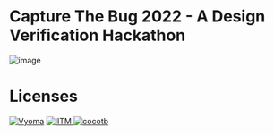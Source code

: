 # Capture The Bug 2022 - A Design Verification Hackathon 

![image](https://user-images.githubusercontent.com/66154908/180637024-2e1cd07e-7534-40ce-a06b-83ca081358ab.png)


# Licenses
[![Vyoma](https://img.shields.io/badge/License_1-Vyoma-blue.svg?style=flat-square)]()
[![IITM](https://img.shields.io/badge/License_2-_IITM_-orange.svg?style=flat-square) ]()
[![cocotb](https://img.shields.io/badge/License_3-cocotb-green.svg?style=flat-square) ]()
